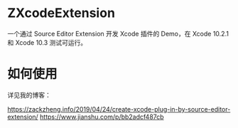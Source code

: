 # ZXcodeExtension

一个通过 Source Editor Extension 开发 Xcode 插件的 Demo，在 Xcode 10.2.1 和 Xcode 10.3 测试可运行。

# 如何使用

详见我的博客：

https://zackzheng.info/2019/04/24/create-xcode-plug-in-by-source-editor-extension/
https://www.jianshu.com/p/bb2adcf487cb
